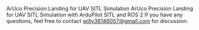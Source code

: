 ArUco Precision Landing for UAV SITL Simulation
ArUco Precision Landing for UAV SITL Simulation with ArduPilot SITL and ROS 2
If you have any questions, feel free to contact willy38146057@gmail.com for discussion.
